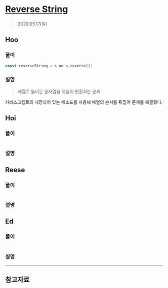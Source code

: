 # [Reverse String](https://leetcode.com/explore/interview/card/top-interview-questions-easy/127/strings/879/)

> 2020.05.17(일)

## Hoo

### 풀이

```js
const reverseString = s => s.reverse();
```

### 설명

> 배열로 들어온 문자열을 뒤집어 반환하는 문제

자바스크립트의 내장되어 있는 메소드를 사용해 배열의 순서를 뒤집어 문제를 해결했다. 

## Hoi

### 풀이

```js
```

### 설명

## Reese

### 풀이

```js
```

### 설명

## Ed

### 풀이

```js
```

### 설명

---

## 참고자료
